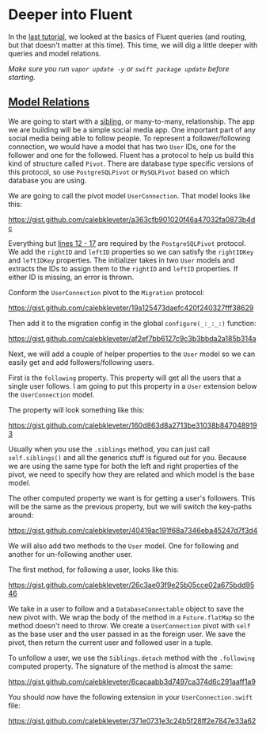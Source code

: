 # Deeper into Fluent

In the [last tutorial](https://theswiftwebdeveloper.com/diving-into-vapor-part-3-introduction-to-routing-and-fluent-in-vapor-3-221d209f1fec), we looked at the basics of Fluent queries (and routing, but that doesn't matter at this time). This time, we will dig a little deeper with queries and model relations.

*Make sure you run `vapor update -y` or `swift package update` before starting.*

## [Model Relations](https://docs.vapor.codes/3.0/fluent/relations/)

We are going to start with a [sibling](https://docs.vapor.codes/3.0/fluent/relations/#siblings), or many-to-many, relationship. The app we are building will be a simple social media app. One important part of any social media being able to follow people. To represent a follower/following connection, we would have a model that has two `User` IDs, one for the follower and one for the followed. Fluent has a protocol to help us build this kind of structure called `Pivot`. There are database type specific versions of this protocol, so use `PostgreSQLPivot` or `MySQLPivot` based on which database you are using.

We are going to call the pivot model `UserConnection`. That model looks like this:

https://gist.github.com/calebkleveter/a363cfb901020f46a47032fa0873b4dc

Everything but [lines 12 - 17](https://gist.github.com/calebkleveter/a363cfb901020f46a47032fa0873b4dc#file-userconnection-swift-L11-L17) are required by the `PostgreSQLPivot` protocol. We add the `rightID` and `leftID` properties so we can satisfy the `rightIDKey` and `leftIDKey` properties. The initializer takes in two `User` models and extracts the IDs to assign them to the `rightID` and `leftID` properties. If either ID is missing, an error is thrown.

Conform the `UserConnection` pivot to the `Migration` protocol: 

https://gist.github.com/calebkleveter/19a125473daefc420f240327fff38629

Then add it to the migration config in the global `configure(_:_:_:)` function:

https://gist.github.com/calebkleveter/af2ef7bb6127c9c3b3bbda2a185b314a

Next, we will add a couple of helper properties to the `User` model so we can easily get and add followers/following users.

First is the `following` property. This property will get all the users that a single user follows. I am going to put this property in a `User` extension below the `UserConnection` model.

The property will look something like this:

https://gist.github.com/calebkleveter/160d863d8a2713be31038b8470489193

Usually when you use the `.siblings` method, you can just call `self.siblings()` and all the generics stuff is figured out for you. Because we are using the same type for both the left and right properties of the pivot, we need to specify how they are related and which model is the base model.

The other computed property we want is for getting a user's followers. This will be the same as the previous property, but we will switch the key-paths around:

https://gist.github.com/calebkleveter/40419ac191f68a7346eba45247d7f3d4

We will also add two methods to the `User` model. One for following and another for un-following another user.

The first method, for following a user, looks like this:

https://gist.github.com/calebkleveter/26c3ae03f9e25b05cce02a675bdd9546

We take in a user to follow and a `DatabaseConnectable` object to save the new pivot with. We wrap the body of the method in a `Future.flatMap` so the method doesn't need to throw. We create a `UserConnection` pivot with `self` as the base user and the user passed in as the foreign user. We save the pivot, then return the current user and followed user in a tuple.

To unfollow a user, we use the `Siblings.detach` method with the `.following` computed property. The signature of the method is almost the same:

https://gist.github.com/calebkleveter/6cacaabb3d7497ca374d6c291aaff1a9

You should now have the following extension in your `UserConnection.swift` file:

https://gist.github.com/calebkleveter/371e0731e3c24b5f28ff2e7847e33a62


